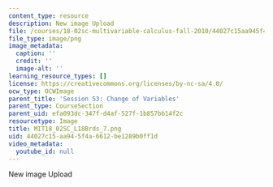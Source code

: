 ```yaml
---
content_type: resource
description: New image Upload
file: /courses/18-02sc-multivariable-calculus-fall-2010/44027c15aa945f4a6612be1289b0ff1d_MIT18_02SC_L18Brds_7.png
file_type: image/png
image_metadata:
  caption: ''
  credit: ''
  image-alt: ''
learning_resource_types: []
license: https://creativecommons.org/licenses/by-nc-sa/4.0/
ocw_type: OCWImage
parent_title: 'Session 53: Change of Variables'
parent_type: CourseSection
parent_uid: efa093dc-347f-d4af-527f-1b857bb14f2c
resourcetype: Image
title: MIT18_02SC_L18Brds_7.png
uid: 44027c15-aa94-5f4a-6612-be1289b0ff1d
video_metadata:
  youtube_id: null
---
```

New image Upload